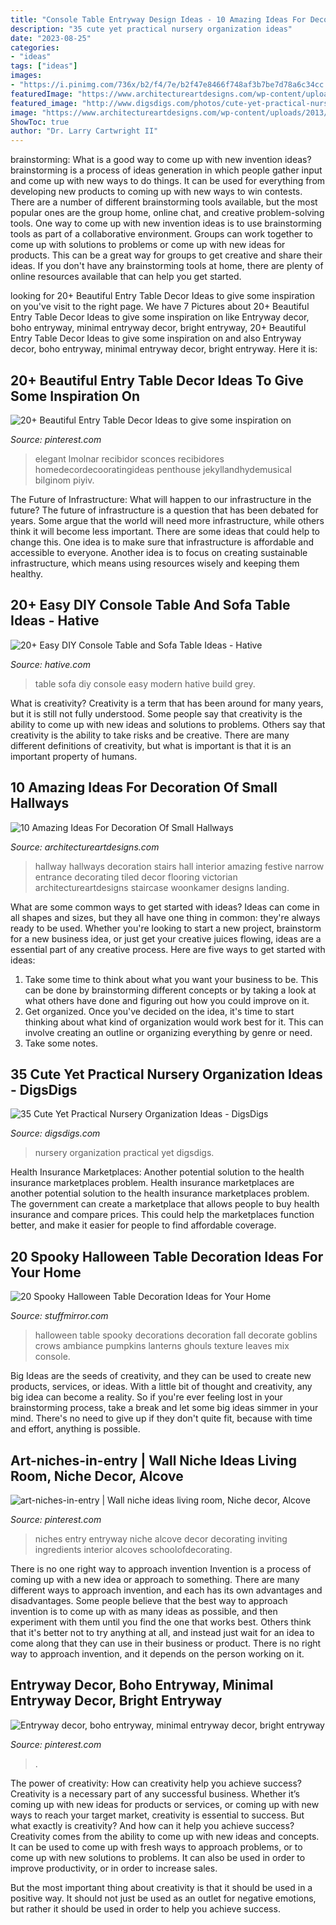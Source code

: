 ```yaml
---
title: "Console Table Entryway Design Ideas - 10 Amazing Ideas For Decoration Of Small Hallways"
description: "35 cute yet practical nursery organization ideas"
date: "2023-08-25"
categories:
- "ideas"
tags: ["ideas"]
images:
- "https://i.pinimg.com/736x/b2/f4/7e/b2f47e8466f748af3b7be7d78a6c34cc.jpg"
featuredImage: "https://www.architectureartdesigns.com/wp-content/uploads/2013/04/ArchitectureArtDesigns-412.jpg"
featured_image: "http://www.digsdigs.com/photos/cute-yet-practical-nursery-organization-ideas-7.jpg"
image: "https://www.architectureartdesigns.com/wp-content/uploads/2013/04/ArchitectureArtDesigns-412.jpg"
ShowToc: true
author: "Dr. Larry Cartwright II"
---
```



brainstorming: What is a good way to come up with new invention ideas?
brainstorming is a process of ideas generation in which people gather input and come up with new ways to do things. It can be used for everything from developing new products to coming up with new ways to win contests. There are a number of different brainstorming tools available, but the most popular ones are the group home, online chat, and creative problem-solving tools. 
One way to come up with new invention ideas is to use brainstorming tools as part of a collaborative environment. Groups can work together to come up with solutions to problems or come up with new ideas for products. This can be a great way for groups to get creative and share their ideas. If you don't have any brainstorming tools at home, there are plenty of online resources available that can help you get started.

	

		
looking for 20+ Beautiful Entry Table Decor Ideas to give some inspiration on you've visit to the right page. We have 7 Pictures about 20+ Beautiful Entry Table Decor Ideas to give some inspiration on like Entryway decor, boho entryway, minimal entryway decor, bright entryway, 20+ Beautiful Entry Table Decor Ideas to give some inspiration on and also Entryway decor, boho entryway, minimal entryway decor, bright entryway. Here it is:
		
    
## 20+ Beautiful Entry Table Decor Ideas To Give Some Inspiration On

<img loading=lazy src="https://i.pinimg.com/736x/b2/f4/7e/b2f47e8466f748af3b7be7d78a6c34cc.jpg" onerror="this.onerror=null;this.src='https://tse2.mm.bing.net/th?id=OIP.BFdSkSCZYg7EEKvoJz6qPQHaKX&amp;pid=15.1';" alt="20+ Beautiful Entry Table Decor Ideas to give some inspiration on">

_Source: pinterest.com_

>elegant lmolnar recibidor sconces recibidores homedecordecooratingideas penthouse jekyllandhydemusical bilginom piyiv. 

	

The Future of Infrastructure: What will happen to our infrastructure in the future?
The future of infrastructure is a question that has been debated for years. Some argue that the world will need more infrastructure, while others think it will become less important. There are some ideas that could help to change this. One idea is to make sure that infrastructure is affordable and accessible to everyone. Another idea is to focus on creating sustainable infrastructure, which means using resources wisely and keeping them healthy.

    
## 20+ Easy DIY Console Table And Sofa Table Ideas - Hative

<img loading=lazy src="https://hative.com/wp-content/uploads/2017/06/sofa-table-diy/30-sofa-table-diy-ideas-tutorials.jpg" onerror="this.onerror=null;this.src='https://tse1.mm.bing.net/th?id=OIP.Ian273dNIf5CCIDxH153QgHaQE&amp;pid=15.1';" alt="20+ Easy DIY Console Table and Sofa Table Ideas - Hative">

_Source: hative.com_

>table sofa diy console easy modern hative build grey. 

	

What is creativity?
Creativity is a term that has been around for many years, but it is still not fully understood. Some people say that creativity is the ability to come up with new ideas and solutions to problems. Others say that creativity is the ability to take risks and be creative. There are many different definitions of creativity, but what is important is that it is an important property of humans.

    
## 10 Amazing Ideas For Decoration Of Small Hallways

<img loading=lazy src="https://www.architectureartdesigns.com/wp-content/uploads/2013/04/ArchitectureArtDesigns-412.jpg" onerror="this.onerror=null;this.src='https://tse1.mm.bing.net/th?id=OIP.T8IK2B8--Q2RWUD3d832AQHaHa&amp;pid=15.1';" alt="10 Amazing Ideas For Decoration Of Small Hallways">

_Source: architectureartdesigns.com_

>hallway hallways decoration stairs hall interior amazing festive narrow entrance decorating tiled decor flooring victorian architectureartdesigns staircase woonkamer designs landing. 

	

What are some common ways to get started with ideas?
Ideas can come in all shapes and sizes, but they all have one thing in common: they're always ready to be used. Whether you're looking to start a new project, brainstorm for a new business idea, or just get your creative juices flowing, ideas are a essential part of any creative process. Here are five ways to get started with ideas: 
1. Take some time to think about what you want your business to be. This can be done by brainstorming different concepts or by taking a look at what others have done and figuring out how you could improve on it. 
2. Get organized. Once you've decided on the idea, it's time to start thinking about what kind of organization would work best for it. This can involve creating an outline or organizing everything by genre or need. 
3. Take some notes.

    
## 35 Cute Yet Practical Nursery Organization Ideas - DigsDigs

<img loading=lazy src="http://www.digsdigs.com/photos/cute-yet-practical-nursery-organization-ideas-7.jpg" onerror="this.onerror=null;this.src='https://tse3.mm.bing.net/th?id=OIP.irrKFQ5GrjkObdWJtiroSAHaLH&amp;pid=15.1';" alt="35 Cute Yet Practical Nursery Organization Ideas - DigsDigs">

_Source: digsdigs.com_

>nursery organization practical yet digsdigs. 

	

Health Insurance Marketplaces: Another potential solution to the health insurance marketplaces problem.
Health insurance marketplaces are another potential solution to the health insurance marketplaces problem. The government can create a marketplace that allows people to buy health insurance and compare prices. This could help the marketplaces function better, and make it easier for people to find affordable coverage.

    
## 20 Spooky Halloween Table Decoration Ideas For Your Home

<img loading=lazy src="https://www.stuffmirror.com/wp-content/uploads/2018/10/Spooky-Halloween-Table-Decorations4.jpg" onerror="this.onerror=null;this.src='https://tse1.mm.bing.net/th?id=OIP.3vfQPOfzYDmrnQFtTJfXDQHaJ0&amp;pid=15.1';" alt="20 Spooky Halloween Table Decoration Ideas for Your Home">

_Source: stuffmirror.com_

>halloween table spooky decorations decoration fall decorate goblins crows ambiance pumpkins lanterns ghouls texture leaves mix console. 

	

Big Ideas are the seeds of creativity, and they can be used to create new products, services, or ideas. With a little bit of thought and creativity, any big idea can become a reality. So if you're ever feeling lost in your brainstorming process, take a break and let some big ideas simmer in your mind. There's no need to give up if they don't quite fit, because with time and effort, anything is possible.

    
## Art-niches-in-entry | Wall Niche Ideas Living Room, Niche Decor, Alcove

<img loading=lazy src="https://i.pinimg.com/736x/68/85/3b/68853bdf983fd7f8f7ae1b43b5bc5ce6.jpg" onerror="this.onerror=null;this.src='https://tse1.mm.bing.net/th?id=OIP.UypCqwQu6RkAhvQIvL7RPwHaLJ&amp;pid=15.1';" alt="art-niches-in-entry | Wall niche ideas living room, Niche decor, Alcove">

_Source: pinterest.com_

>niches entry entryway niche alcove decor decorating inviting ingredients interior alcoves schoolofdecorating. 

	

There is no one right way to approach invention
Invention is a process of coming up with a new idea or approach to something. There are many different ways to approach invention, and each has its own advantages and disadvantages. Some people believe that the best way to approach invention is to come up with as many ideas as possible, and then experiment with them until you find the one that works best. Others think that it's better not to try anything at all, and instead just wait for an idea to come along that they can use in their business or product. There is no right way to approach invention, and it depends on the person working on it.

    
## Entryway Decor, Boho Entryway, Minimal Entryway Decor, Bright Entryway

<img loading=lazy src="https://i.pinimg.com/736x/65/8f/1f/658f1fa2858e072ff582a2d3e9d9c5fb.jpg" onerror="this.onerror=null;this.src='https://tse2.mm.bing.net/th?id=OIP.VpAMyn-TMhgOvOUqWULnHwHaLH&amp;pid=15.1';" alt="Entryway decor, boho entryway, minimal entryway decor, bright entryway">

_Source: pinterest.com_

>. 

	

The power of creativity: How can creativity help you achieve success?
Creativity is a necessary part of any successful business. Whether it’s coming up with new ideas for products or services, or coming up with new ways to reach your target market, creativity is essential to success. But what exactly is creativity? And how can it help you achieve success?
Creativity comes from the ability to come up with new ideas and concepts. It can be used to come up with fresh ways to approach problems, or to come up with new solutions to problems. It can also be used in order to improve productivity, or in order to increase sales.

But the most important thing about creativity is that it should be used in a positive way. It should not just be used as an outlet for negative emotions, but rather it should be used in order to help you achieve success.

